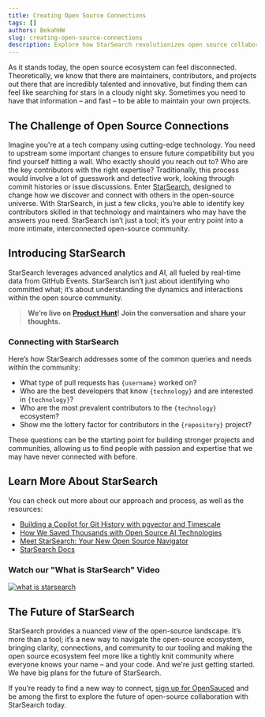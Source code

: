 ```yaml
---
title: Creating Open Source Connections
tags: []
authors: BekahHW
slug: creating-open-source-connections
description: Explore how StarSearch revolutionizes open source collaboration by connecting projects with top talent using AI-driven insights into GitHub events and contributor activities.
---
```


As it stands today, the open source ecosystem can feel disconnected. Theoretically, we know that there are maintainers, contributors, and projects out there that are incredibly talented and innovative, but finding them can feel like searching for stars in a cloudy night sky. Sometimes you need to have that information – and fast – to be able to maintain your own projects. 

<!-- truncate -->


## The Challenge of Open Source Connections

Imagine you're at a tech company using cutting-edge technology. You need to upstream some important changes to ensure future compatibility but you find yourself hitting a wall. Who exactly should you reach out to? Who are the key contributors with the right expertise? Traditionally, this process would involve a lot of guesswork and detective work, looking through commit histories or issue discussions. Enter [StarSearch](https://app.opensauced.pizza/star-search), designed to change how we discover and connect with others in the open-source universe. With StarSearch, in just a few clicks, you’re able to identify key contributors skilled in that technology and maintainers who may have the answers you need. StarSearch isn’t just a tool; it’s your entry point into a more intimate, interconnected open-source community. 


## Introducing StarSearch

StarSearch leverages advanced analytics and AI, all fueled by real-time data from GitHub Events. StarSearch isn’t just about identifying who committed what; it’s about understanding the dynamics and interactions within the open source community. 

> **We’re live on [Product Hunt](https://www.producthunt.com/products/opensauced)! Join the conversation and share your thoughts.**

### Connecting with StarSearch

Here’s how StarSearch addresses some of the common queries and needs within the community:

- What type of pull requests has `{username}` worked on?
- Who are the best developers that know `{technology}` and are interested in `{technology}`?
- Who are the most prevalent contributors to the `{technology}` ecosystem?
- Show me the lottery factor for contributors in the `{repository}` project?

These questions can be the starting point for building stronger projects and communities, allowing us to find people with passion and expertise that we may have never connected with before. 

## Learn More About StarSearch

You can check out more about our approach and process, as well as the resources:

- [Building a Copilot for Git History with pgvector and Timescale](https://www.timescale.com/blog/how-opensauced-is-building-a-copilot-for-git-history-with-pgvector-and-timescale/)
- [How We Saved Thousands with Open Source AI Technologies](https://opensauced.pizza/blog/how-we-saved-thousands-of-dollars-deploying-low-cost-open-source-ai-technologies)
- [Meet StarSearch: Your New Open Source Navigator](https://opensauced.pizza/blog/meet-starsearch)
- [StarSearch Docs](https://docs.opensauced.pizza/features/star-search/)

### Watch our "What is StarSearch" Video
[![what is starsearch](https://cdn.sanity.io/images/r7m53vrk/production/4e056c9d8482c034f03615093788099611ee8757-256x141.png?w=450)](https://www.youtube.com/watch?v=I3cS-u_gmDE)

## The Future of StarSearch

StarSearch provides a nuanced view of the open-source landscape. It’s more than a tool; it’s a new way to navigate the open-source ecosystem, bringing clarity, connections, and community to our tooling and making the open source ecosystem feel more like a tightly knit community where everyone knows your name – and your code. And we're just getting started. We have big plans for the future of StarSearch.

If you’re ready to find a new way to connect, [sign up for OpenSauced](https://app.opensauced.pizza/) and be among the first to explore the future of open-source collaboration with StarSearch today.

